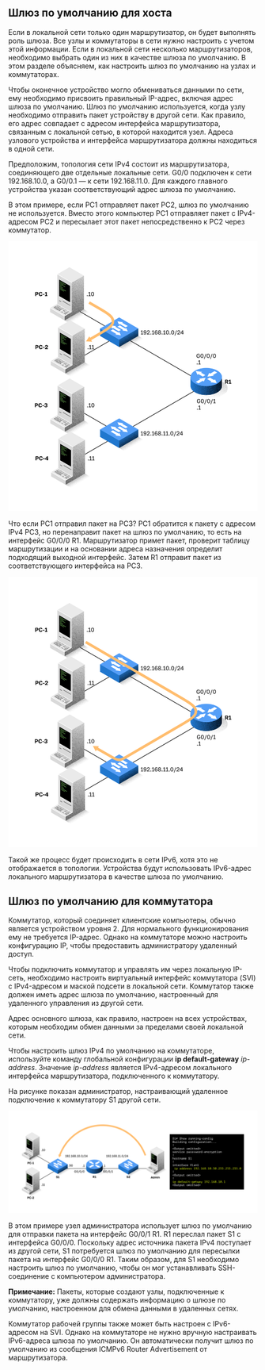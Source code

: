 <!-- verified: agorbachev 03.05.2022 -->

<!-- 10.3.1 -->
## Шлюз по умолчанию для хоста

Если в локальной сети только один маршрутизатор, он будет выполнять роль шлюза. Все узлы и коммутаторы в сети нужно настроить с учетом этой информации. Если в локальной сети несколько маршрутизаторов, необходимо выбрать один из них в качестве шлюза по умолчанию. В этом разделе объясняем, как настроить шлюз по умолчанию на узлах и коммутаторах.

Чтобы оконечное устройство могло обмениваться данными по сети, ему необходимо присвоить правильный IP-адрес, включая адрес шлюза по умолчанию. Шлюз по умолчанию используется, когда узлу необходимо отправить пакет устройству в другой сети. Как правило, его адрес совпадает с адресом интерфейса маршрутизатора, связанным с локальной сетью, в которой находится узел. Адреса узлового устройства и интерфейса маршрутизатора должны находиться в одной сети.

Предположим, топология сети IPv4 состоит из маршрутизатора, соединяющего две отдельные локальные сети. G0/0 подключен к сети 192.168.10.0, а G0/0.1 — к сети 192.168.11.0. Для каждого главного устройства указан соответствующий адрес шлюза по умолчанию.

В этом примере, если PC1 отправляет пакет PC2, шлюз по умолчанию не используется. Вместо этого компьютер PC1 отправляет пакет с IPv4-адресом PC2 и пересылает этот пакет непосредственно к PC2 через коммутатор.

![](./assets/10.3.1-1.svg)


Что если PC1 отправил пакет на PC3? PC1 обратится к пакету с адресом IPv4 PC3, но перенаправит пакет на шлюз по умолчанию, то есть на интерфейс G0/0/0 R1. Маршрутизатор примет пакет, проверит таблицу маршрутизации и на основании адреса назначения определит подходящий выходной интерфейс. Затем R1 отправит пакет из соответствующего интерфейса на PC3.

![](./assets/10.3.1-2.svg)


Такой же процесс будет происходить в сети IPv6, хотя это не отображается в топологии. Устройства будут использовать IPv6-адрес локального маршрутизатора в качестве шлюза по умолчанию.

<!-- 10.3.2 -->
## Шлюз по умолчанию для коммутатора

Коммутатор, который соединяет клиентские компьютеры, обычно является устройством уровня 2. Для нормального функционирования ему не требуется IP-адрес. Однако на коммутаторе можно настроить конфигурацию IP, чтобы предоставить администратору удаленный доступ.

Чтобы подключить коммутатор и управлять им через локальную IP-сеть, необходимо настроить виртуальный интерфейс коммутатора (SVI) с IPv4-адресом и маской подсети в локальной сети. Коммутатор также должен иметь адрес шлюза по умолчанию, настроенный для удаленного управления из другой сети.

Адрес основного шлюза, как правило, настроен на всех устройствах, которым необходим обмен данными за пределами своей локальной сети.

Чтобы настроить шлюз IPv4 по умолчанию на коммутаторе, используйте команду глобальной конфигурации **ip default-gateway** _ip-address_. Значение _ip-address_ является IPv4-адресом локального интерфейса маршрутизатора, подключенного к коммутатору.

На рисунке показан администратор, настраивающий удаленное подключение к коммутатору S1 другой сети.

![](./assets/10.3.2.svg)


В этом примере узел администратора использует шлюз по умолчанию для отправки пакета на интерфейс G0/0/1 R1. R1 переслал пакет S1 с интерфейса G0/0/0. Поскольку адрес источника пакета IPv4 поступает из другой сети, S1 потребуется шлюз по умолчанию для пересылки пакета на интерфейс G0/0/0 R1. Таким образом, для S1 необходимо настроить шлюз по умолчанию, чтобы он мог устанавливать SSH-соединение с компьютером администратора.

**Примечание:** Пакеты, которые создают узлы, подключенные к коммутатору, уже должны содержать информацию о шлюзе по умолчанию, настроенном для обмена данными в удаленных сетях.

Коммутатор рабочей группы также может быть настроен с IPv6-адресом на SVI. Однако на коммутаторе не нужно вручную настраивать IPv6-адреса шлюза по умолчанию. Он автоматически получит шлюз по умолчанию из сообщения ICMPv6 Router Advertisement от маршрутизатора.

<!-- 10.3.3 -->
<!-- syntax -->



